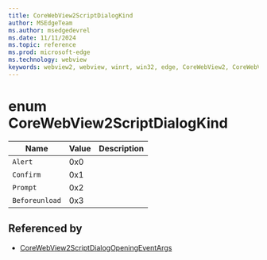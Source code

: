 ```yaml
---
title: CoreWebView2ScriptDialogKind
author: MSEdgeTeam
ms.author: msedgedevrel
ms.date: 11/11/2024
ms.topic: reference
ms.prod: microsoft-edge
ms.technology: webview
keywords: webview2, webview, winrt, win32, edge, CoreWebView2, CoreWebView2Controller, browser control, edge html, CoreWebView2ScriptDialogKind
---
```


# enum CoreWebView2ScriptDialogKind

| Name |  Value | Description |
|--|--|--|
|`Alert` | 0x0  |  |
|`Confirm` | 0x1  |  |
|`Prompt` | 0x2  |  |
|`Beforeunload` | 0x3  |  |


## Referenced by

- [CoreWebView2ScriptDialogOpeningEventArgs](corewebview2scriptdialogopeningeventargs.md)
